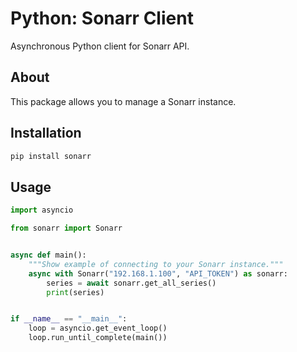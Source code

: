 # Python: Sonarr Client

Asynchronous Python client for Sonarr API.

## About

This package allows you to manage a Sonarr instance.

## Installation

```bash
pip install sonarr
```

## Usage

```python
import asyncio

from sonarr import Sonarr


async def main():
    """Show example of connecting to your Sonarr instance."""
    async with Sonarr("192.168.1.100", "API_TOKEN") as sonarr:
        series = await sonarr.get_all_series()
        print(series)


if __name__ == "__main__":
    loop = asyncio.get_event_loop()
    loop.run_until_complete(main())
```
